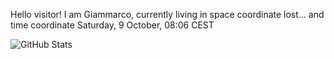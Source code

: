 Hello visitor! I am Giammarco, currently living in space coordinate lost... and time coordinate Saturday, 9 October, 08:06 CEST

![GitHub Stats](https://github-readme-stats.vercel.app/api?username=grcasanova)
